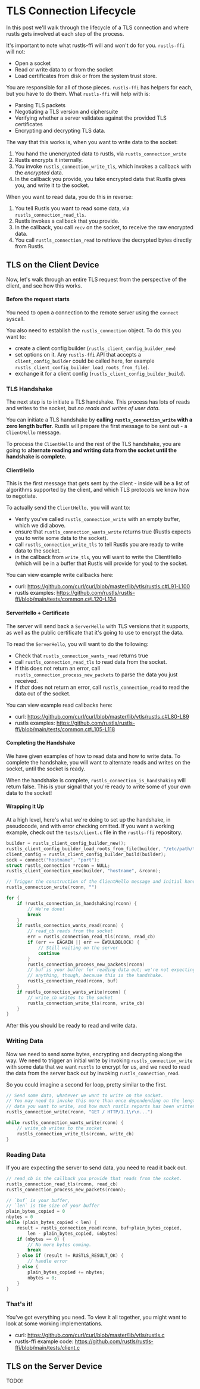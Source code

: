 # TLS Connection Lifecycle

In this post we'll walk through the lifecycle of a TLS connection and where
rustls gets involved at each step of the process.

It's important to note what rustls-ffi will and won't do for you. `rustls-ffi`
will not:

- Open a socket
- Read or write data to or from the socket
- Load certificates from disk or from the system trust store.

You are responsible for all of those pieces. `rustls-ffi` has helpers for each,
but you have to do them. What `rustls-ffi` will help with is:

- Parsing TLS packets
- Negotiating a TLS version and ciphersuite
- Verifying whether a server validates against the provided TLS certificates
- Encrypting and decrypting TLS data.

The way that this works is, when you want to write data to the socket:

1. You hand the unencrypted data to rustls, via `rustls_connection_write`
2. Rustls encrypts it internally.
3. You invoke `rustls_connection_write_tls`, which invokes a callback with the _encrypted_ data.
4. In the callback you provide, you take encrypted data that Rustls gives you,
and write it to the socket.

When you want to read data, you do this in reverse:

1. You tell Rustls you want to read some data, via `rustls_connection_read_tls`.
2. Rustls invokes a callback that you provide.
3. In the callback, you call `recv` on the socket, to receive the raw encrypted
data.
4. You call `rustls_connection_read` to retrieve the decrypted bytes directly
from Rustls.

## TLS on the Client Device

Now, let's walk through an entire TLS request from the perspective of the
client, and see how this works.

#### Before the request starts

You need to open a connection to the remote server using the `connect` syscall.

You also need to establish the `rustls_connection` object. To do this you want
to:

- create a client config builder (`rustls_client_config_builder_new`)
- set options on it. Any `rustls-ffi` API that accepts a
`client_config_builder` could be called here, for example
`rustls_client_config_builder_load_roots_from_file`).
- exchange it for a client config (`rustls_client_config_builder_build`).

### TLS Handshake

The next step is to initiate a TLS handshake. This process has lots of reads and
writes to the socket, but _no reads and writes of user data_.

You can initiate a TLS handshake by **calling `rustls_connection_write` with a
zero length buffer.** Rustls will prepare the first message to be sent out - a
`ClientHello` message.

To process the `ClientHello` and the rest of the TLS handshake, you are going
to **alternate reading and writing data from the socket until the handshake is
complete.**

#### ClientHello

This is the first message that gets sent by the client - inside will be a list
of algorithms supported by the client, and which TLS protocols we know how to
negotiate.

To actually send the `ClientHello,` you will want to:

- Verify you've called `rustls_connection_write` with an empty buffer, which we
  did above.
- ensure that `rustls_connection_wants_write` returns true (Rustls expects you
  to write some data to the socket).
- call `rustls_connection_write_tls` to tell Rustls you are ready to write data
  to the socket.
- in the callback from `write_tls`, you will want to write the ClientHello
(which will be in a buffer that Rustls will provide for you) to the socket.

You can view example write callbacks here:

- curl: https://github.com/curl/curl/blob/master/lib/vtls/rustls.c#L91-L100
- rustls examples: https://github.com/rustls/rustls-ffi/blob/main/tests/common.c#L120-L134

#### ServerHello + Certificate

The server will send back a `ServerHello` with TLS versions that it supports, as
well as the public certificate that it's going to use to encrypt the data.

To read the `ServerHello`, you will want to do the following:

- Check that `rustls_connection_wants_read` returns true
- call `rustls_connection_read_tls` to read data from the socket.
- If this does not return an error, call `rustls_connection_process_new_packets` to parse the
data you just received.
- If _that_ does not return an error, call `rustls_connection_read` to read the
  data out of the socket.

You can view example read callbacks here:

- curl: https://github.com/curl/curl/blob/master/lib/vtls/rustls.c#L80-L89
- rustls examples: https://github.com/rustls/rustls-ffi/blob/main/tests/common.c#L105-L118

#### Completing the Handshake

We have given examples of how to read data and how to write data. To complete
the handshake, you will want to alternate reads and writes on the socket, until
the socket is ready.

When the handshake is complete, `rustls_connection_is_handshaking` will return
false. This is your signal that you're ready to write some of your own data to
the socket!

#### Wrapping it Up

At a high level, here's what we're doing to set up the handshake, in pseudocode,
and with error checking omitted. If you want a working example, check out the
`tests/client.c` file in the `rustls-ffi` repository.

```c
builder = rustls_client_config_builder_new();
rustls_client_config_builder_load_roots_from_file(builder, "/etc/path/to/certificates")
client_config = rustls_client_config_builder_build(builder);
sock = connect("hostname", "port");
struct rustls_connection *rconn = NULL;
rustls_client_connection_new(builder, "hostname", &rconn);

// Trigger the construction of the ClientHello message and initial handshake.
rustls_connection_write(rconn, "")

for {
    if !rustls_connection_is_handshaking(rconn) {
        // We're done!
        break
    }
    if rustls_connection_wants_read(rconn) {
        // read_cb reads from the socket
        err = rustls_connection_read_tls(rconn, read_cb)
        if (err == EAGAIN || err == EWOULDBLOCK) {
            // Still waiting on the server
            continue
        }
        rustls_connection_process_new_packets(rconn)
        // buf is your buffer for reading data out; we're not expecting
        // anything, though, because this is the handshake.
        rustls_connection_read(rconn, buf)
    }
    if rustls_connection_wants_write(rconn) {
        // write_cb writes to the socket
        rustls_connection_write_tls(rconn, write_cb)
    }
}
```

After this you should be ready to read and write data.

### Writing Data

Now we need to send some bytes, encrypting and decrypting along the way. We need
to trigger an initial write by invoking `rustls_connection_write` with some data
that we want `rustls` to encrypt for us, and we need to read the data from the
server back out by invoking `rustls_connection_read`.

So you could imagine a second for loop, pretty similar to the first.

```c
// Send some data, whatever we want to write on the socket.
// You may need to invoke this more than once dependending on the length of the
// data you want to write, and how much rustls reports has been written.
rustls_connection_write(rconn, "GET / HTTP/1.1\r\n...")

while rustls_connection_wants_write(rconn) {
    // write_cb writes to the socket
    rustls_connection_write_tls(rconn, write_cb)
}
```

### Reading Data

If you are expecting the server to send data, you need to read it back out.

```c
// read_cb is the callback you provide that reads from the socket.
rustls_connection_read_tls(rconn, read_cb)
rustls_connection_process_new_packets(rconn);

// `buf` is your buffer,
// `len` is the size of your buffer
plain_bytes_copied = 0
nbytes = 0
while (plain_bytes_copied < len) {
    result = rustls_connection_read(rconn, buf+plain_bytes_copied,
        len - plain_bytes_copied, &nbytes)
    if (nbytes == 0) {
        // No more bytes coming.
        break
    } else if (result != RUSTLS_RESULT_OK) {
        // handle error
    } else {
        plain_bytes_copied += nbytes;
        nbytes = 0;
    }
}
```

### That's it!

You've got everything you need. To view it all together, you might want to look
at some working implementations.

- curl: https://github.com/curl/curl/blob/master/lib/vtls/rustls.c
- rustls-ffi example code: https://github.com/rustls/rustls-ffi/blob/main/tests/client.c

## TLS on the Server Device

TODO!
